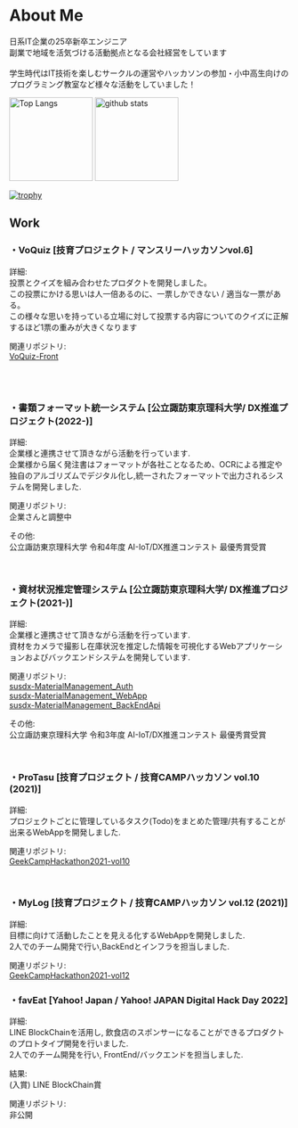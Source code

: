 <h1>
  About Me
</h1>
<p>
  日系IT企業の25卒新卒エンジニア<br />
  副業で地域を活気づける活動拠点となる会社経営をしています<br >
  <br />
  学生時代はIT技術を楽しむサークルの運営やハッカソンの参加・小中高生向けのプログラミング教室など様々な活動をしていました！<br />
</p>

<p align="left"> 
  <img alt="Top Langs" height="150px" src="https://github-readme-stats.vercel.app/api/top-langs/?username=Sora-210&layout=compact&show_icons=true" />
  <img alt="github stats" height="150px" src="https://github-readme-stats.vercel.app/api?username=Sora-210&show_icons=ture" />
</p>

[![trophy](https://github-profile-trophy.vercel.app/?username=Sora-210&theme=onedark&column=7
)](https://github.com/ryo-ma/github-profile-trophy)

<h2>
 Work
</h2>
<h3>
 ・VoQuiz [技育プロジェクト / マンスリーハッカソンvol.6]
</h3>
<p>
  詳細:<br>
  投票とクイズを組み合わせたプロダクトを開発しました。<br>
  この投票にかける思いは人一倍あるのに、一票しかできない / 適当な一票がある。<br>
  この様々な思いを持っている立場に対して投票する内容についてのクイズに正解するほど1票の重みが大きくなります
</p>
<p>
  関連リポジトリ:<br>
  <a href="https://github.com/Sora-210/VoQuiz-Front">VoQuiz-Front</a><br>
  <br>
</p>
<br>
<h3>
 ・書類フォーマット統一システム [公立諏訪東京理科大学/ DX推進プロジェクト(2022-)]
</h3>
<p>
  詳細:<br>
  企業様と連携させて頂きながら活動を行っています.<br>
  企業様から届く発注書はフォーマットが各社ことなるため、OCRによる推定や独自のアルゴリズムでデジタル化し,統一されたフォーマットで出力されるシステムを開発しました.<br>
</p>
<p>
  関連リポジトリ:<br>
  企業さんと調整中
  <br>
</p>
<p>
  その他:<br>
  公立諏訪東京理科大学 令和4年度 AI-IoT/DX推進コンテスト 最優秀賞受賞
</p>
<br>
<h3>
 ・資材状況推定管理システム [公立諏訪東京理科大学/ DX推進プロジェクト(2021-)]
</h3>
<p>
  詳細:<br>
  企業様と連携させて頂きながら活動を行っています.<br>
  資材をカメラで撮影し在庫状況を推定した情報を可視化するWebアプリケーションおよびバックエンドシステムを開発しています.<br>
</p>
<p>
  関連リポジトリ:<br>
  <a href="https://github.com/Sora-210/susdx-MaterialManagement_Auth">susdx-MaterialManagement_Auth</a><br>
  <a href="https://github.com/Sora-210/susdx-MaterialManagement_WebApp">susdx-MaterialManagement_WebApp</a><br>
  <a href="https://github.com/Sora-210/susdx-MaterialManagement_BackEndApi">susdx-MaterialManagement_BackEndApi</a><br>
</p>
<p>
  その他:<br>
  公立諏訪東京理科大学 令和3年度 AI-IoT/DX推進コンテスト 最優秀賞受賞
</p>
<br>
<h3>
 ・ProTasu [技育プロジェクト / 技育CAMPハッカソン vol.10 (2021)]
</h3>
<p>
  詳細:<br>
  プロジェクトごとに管理しているタスク(Todo)をまとめた管理/共有することが出来るWebAppを開発しました.
</p>
<p>
  関連リポジトリ:<br>
  <a href="https://github.com/Sora-210/GeekCampHackathon2021-vol10">GeekCampHackathon2021-vol10</a><br>
</p>
<br>
<h3>
 ・MyLog [技育プロジェクト / 技育CAMPハッカソン vol.12 (2021)]
</h3>
<p>
  詳細:<br>
  目標に向けて活動したことを見える化するWebAppを開発しました.<br>
  2人でのチーム開発で行い,BackEndとインフラを担当しました.
</p>
<p>
  関連リポジトリ:<br>
  <a href="https://github.com/Sora-210/GeekCampHackathon2021-vol12">GeekCampHackathon2021-vol12</a><br>
</p>

<h3>
 ・favEat [Yahoo! Japan / Yahoo! JAPAN Digital Hack Day 2022]
</h3>
<p>
  詳細:<br>
  LINE BlockChainを活用し, 飲食店のスポンサーになることができるプロダクトのプロトタイプ開発を行いました.<br>
  2人でのチーム開発を行い, FrontEnd/バックエンド<BlockChain>を担当しました.
</p>
<p>
  結果:<br>
  (入賞) LINE BlockChain賞
</p>
<p>
  関連リポジトリ:<br>
  非公開
</p>
